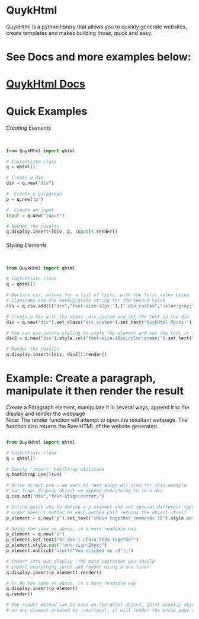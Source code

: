 # QuykHtml
QuykHtml is a python library that allows you to quickly generate websites, create templates and makes building those, quick and easy.<br>

# See Docs and more examples below:
# [QuykHtml Docs](https://mwd1993.github.io/QuykHtml/)

# Quick Examples
###### Creating Elements

```python

from QuykHtml import qhtml

# Instantiate class
q = qhtml()

# Create a div
div = q.new("div")

#  Create a paragraph
p = q.new("p")

#  Create an input
input = q.new("input")

# Render the results
q.display.insert([div, p, input]).render()

```

###### Styling Elements

```python

from QuykHtml import qhtml

# Instantiate class
q = qhtml()

# Declare css, allows for a list of lists, with the first value being
# classname and the markup/style string for the second value
css = q.css.add([["div","font-size:32px;"],[".div_custom","color:gray;"]])

# Create a div with the class .div_custom and set the text in the div
div = q.new("div").set_class("div_custom").set_text("QuykHtml Rocks!")

# You can use inline styling to style the element and set the text in the div
div2 = q.new("div").style.set("font-size:48px;color:green;").set_text("QuykHtml Rocks!")

# Render the results
q.display.insert([div, div2]).render()

```

# Example: Create a paragraph, manipulate it then render the result
Create a Paragraph element, manipulate it in several ways, append it to the display and render the webpage<br>
Note: The render function will attempt to open the resultant webpage. The function also returns the Raw HTML of the website generated.
```python

from QuykHtml import qhtml

# Instantiate class
q = qhtml()

# Easily 'import' bootStrap utilities
q.bootStrap.use(True)

# Write direct css - we want to text align all divs for this example
# our final display object we append everything to is a div
q.css.add("div","text-align:center;")

# Inline quick way to define a p element and set several different types of values
# order doesn't matter as each method call returns the object itself
p_element = q.new("p").set_text("chain together commands :D").style.set("font-size:24px;").onClick('alert("You clicked me :D");')

# Doing the same as above, in a more readable way
p_element = q.new("p")
p_element.set_text("Or don't chain them together")
p_element.style.set("font-size:24px;")
p_element.onClick('alert("You clicked me :D");')

# Insert into our display (the main container you should 
# insert everything into) and render using a one liner
q.display.insert(p_element).render()

# Or do the same as above, in a more readable way
q.display.insert(p_element)
q.render()

# The render method can be used on the qhtml object, qhtml.display object or
# on any element created by .new(type), it will render the whole page regardless

```
